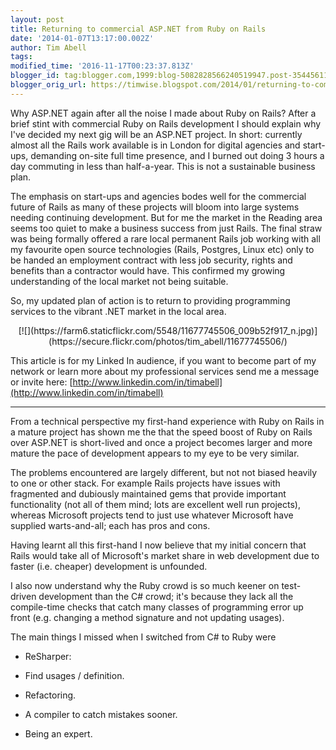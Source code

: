 ```yaml
---
layout: post
title: Returning to commercial ASP.NET from Ruby on Rails
date: '2014-01-07T13:17:00.002Z'
author: Tim Abell
tags: 
modified_time: '2016-11-17T00:23:37.813Z'
blogger_id: tag:blogger.com,1999:blog-5082828566240519947.post-3544561153334601161
blogger_orig_url: https://timwise.blogspot.com/2014/01/returning-to-commercial-aspnet-from.html
---
```


Why ASP.NET again after all the noise I made about Ruby on Rails? After a brief stint with commercial Ruby on Rails development I should explain why I've decided my next gig will be an ASP.NET project. In short: currently almost all the Rails work available is in London for digital agencies and start-ups, demanding on-site full time presence, and I burned out doing 3 hours a day commuting in less than half-a-year. This is not a sustainable business plan.  

The emphasis on start-ups and agencies bodes well for the commercial future of Rails as many of these projects will bloom into large systems needing continuing development. But for me the market in the Reading area seems too quiet to make a business success from just Rails. The final straw was being formally offered a rare local permanent Rails job working with all my favourite open source technologies (Rails, Postgres, Linux etc) only to be handed an employment contract with less job security, rights and benefits than a contractor would have. This confirmed my growing understanding of the local market not being suitable.  

So, my updated plan of action is to return to providing programming services to the vibrant .NET market in the local area.  

<div class="separator" style="clear: both; text-align: center;">[![](https://farm6.staticflickr.com/5548/11677745506_009b52f917_n.jpg)](https://secure.flickr.com/photos/tim_abell/11677745506/)</div>

This article is for my Linked In audience, if you want to become part of my network or learn more about my professional services send me a message or invite here: [http://www.linkedin.com/in/timabell](http://www.linkedin.com/in/timabell)  

---  

From a technical perspective my first-hand experience with Ruby on Rails in a mature project has shown me the that the speed boost of Ruby on Rails over ASP.NET is short-lived and once a project becomes larger and more mature the pace of development appears to my eye to be very similar.  

The problems encountered are largely different, but not not biased heavily to one or other stack. For example Rails projects have issues with fragmented and dubiously maintained gems that provide important functionality (not all of them mind; lots are excellent well run projects), whereas Microsoft projects tend to just use whatever Microsoft have supplied warts-and-all; each has pros and cons.  

Having learnt all this first-hand I now believe that my initial concern that Rails would take all of Microsoft's market share in web development due to faster (i.e. cheaper) development is unfounded.  

I also now understand why the Ruby crowd is so much keener on test-driven development than the C# crowd; it's because they lack all the compile-time checks that catch many classes of programming error up front (e.g. changing a method signature and not updating usages).  

The main things I missed when I switched from C# to Ruby were  

*   ReSharper:

*   Find usages / definition.
*   Refactoring.

*   A compiler to catch mistakes sooner.
*   Being an expert.
